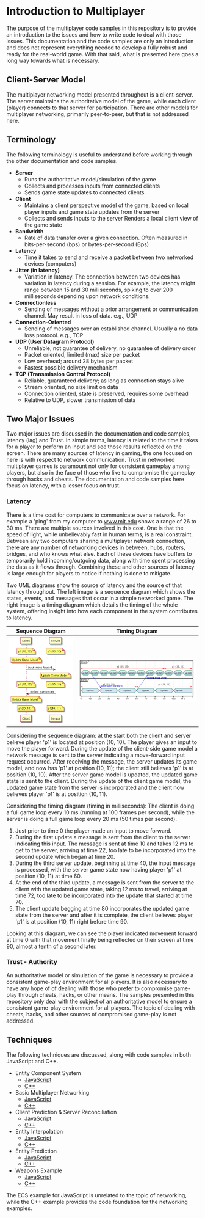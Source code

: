 # Introduction to Multiplayer

The purpose of the multiplayer code samples in this repository is to provide an introduction to the issues and how to write code to deal with those issues.  This documentation and the code samples are only an introduction and does not represent everything needed to develop a fully robust and ready for the real-world game.  With that said, what is presented here goes a long way towards what is necessary.

## Client-Server Model

The multiplayer networking model presented throughout is a client-server.  The server maintains the authoritative model of the game, while each client (player) connects to that server for participation.  There are other models for multiplayer networking, primarily peer-to-peer, but that is not addressed here.

## Terminology

The following terminology is useful to understand before working through the other documentation and code samples.

* **Server**
  * Runs the authoritative model/simulation of the game
  * Collects and processes inputs from connected clients
  * Sends game state updates to connected clients
* **Client**
  * Maintains a client perspective model of the game, based on local player inputs and game state updates from the server
  * Collects and sends inputs to the server
  Renders a local client view of the game state
* **Bandwidth**
  * Rate of data transfer over a given connection.  Often measured in bits-per-second (bps) or bytes-per-second (Bps)
* **Latency**
  * Time it takes to send and receive a packet between two networked devices (computers)
* **Jitter (in latency)**
  * Variation in latency.  The connection between two devices has variation in latency during a session.  For example, the latency might range between 15 and 30 milliseconds, spiking to over 200 milliseconds depending upon network conditions.
* **Connectionless**
  * Sending of messages without a prior arrangement or communication channel.  May result in loss of data.  e.g., UDP
* **Connection-Oriented**
  * Sending of messages over an established channel.  Usually a no data loss protocol.  e.g., TCP
* **UDP (User Datagram Protocol)**
  * Unreliable, not guarantee of delivery, no guarantee of delivery order
  * Packet oriented, limited (max) size per packet
  * Low overhead; around 28 bytes per packet
  * Fastest possible delivery mechanism
* **TCP (Transmission Control Protocol)**
  * Reliable, guaranteed delivery; as long as connection stays alive
  * Stream oriented, no size limit on data
  * Connection oriented, state is preserved, requires some overhead
  * Relative to UDP, slower transmission of data

## Two Major Issues

Two major issues are discussed in the documentation and code samples, latency (lag) and Trust.  In simple terms, latency is related to the time it takes for a player to perform an input and see those results reflected on the screen.  There are many sources of latency in gaming, the one focused on here is with respect to network communication.  Trust in networked multiplayer games is paramount not only for consistent gameplay among players, but also in the face of those who like to compromise the gameplay through hacks and cheats.  The documentation and code samples here focus on latency, with a lesser focus on trust.

### Latency

There is a time cost for computers to communicate over a network.  For example a 'ping' from my computer to www.mit.edu shows a range of 26 to 30 ms.  There are multiple sources involved in this cost.  One is that the speed of light, while unbelievably fast in human terms, is a real constraint.  Between any two computers sharing a multiplayer network connection, there are any number of networking devices in between, hubs, routers, bridges, and who knows what else.  Each of these devices have buffers to temporarily hold incoming/outgoing data, along with time spent processing the data as it flows through.  Combining these and other sources of latency is large enough for players to notice if nothing is done to mitigate.

Two UML diagrams show the source of latency and the source of that latency throughout.  The left image is a sequence diagram which shows the states, events, and messages that occur in a simple networked game.  The right image is a timing diagram which details the timing of the whole system, offering insight into how each component in the system contributes to latency.

Sequence Diagram | Timing Diagram
-----------------|---------------
![Basic Networking - Sequence](https://github.com/ProfPorkins/GameTech/blob/master/doc/multiplayer/images/Basic%20Network%20-%20Sequence.png) | ![Basic Networking - Timing](https://github.com/ProfPorkins/GameTech/blob/master/doc/multiplayer/images/Basic%20Network%20-%20Timing.png)

Considering the sequence diagram: at the start both the client and server believe player 'p1' is located at position (10, 10).  The player gives an input to move the player forward.  During the update of the client-side game model a network message is sent to the server indicating a move-forward input request occurred.  After receiving the message, the server updates its game model, and now has 'p1' at position (10, 11); the client still believes 'p1' is at position (10, 10).  After the server game model is updated, the updated game state is sent to the client.  During the update of the client game model, the updated game state from the server is incorporated and the client now believes player 'p1' is at position (10, 11).

Considering the timing diagram (timing in milliseconds): The client is doing a full game loop every 10 ms (running at 100 frames per second), while the server is doing a full game loop every 20 ms (50 times per second).

1. Just prior to time 0 the player made an input to move forward.
1. During the first update a message is sent from the client to the server indicating this input.  The message is sent at time 10 and takes 12 ms to get to the server, arriving at time 22, too late to be incorporated into the second update which began at time 20.
1. During the third server update, beginning at time 40, the input message is processed, with the server game state now having player 'p1' at position (10, 11) at time 60.
1. At the end of the third update, a message is sent from the server to the client with the updated game state, taking 12 ms to travel, arriving at time 72, too late to be incorporated into the update that started at time 70.
1. The client update begging at time 80 incorporates the updated game state from the server and after it is complete, the client believes player 'p1' is at position (10, 11) right before time 90.

Looking at this diagram, we can see the player indicated movement forward at time 0 with that movement finally being reflected on their screen at time 90, almost a tenth of a second later.

### Trust - Authority

An authoritative model or simulation of the game is necessary to provide a consistent game-play environment for all players.  It is also necessary to have any hope of of dealing with those who prefer to compromise game-play through cheats, hacks, or other means.  The samples presented in this repository only deal with the subject of an authoritative model to ensure a consistent game-play environment for all players.  The topic of dealing with cheats, hacks, and other sources of compromised game-play is not addressed.

## Techniques

The following techniques are discussed, along with code samples in both JavaScript and C++.

* Entity Component System
  * [JavaScript](https://github.com/ProfPorkins/GameTech/tree/master/JavaScript/SnakeGame-ECS)
  * [C++](https://github.com/ProfPorkins/GameTech/tree/master/C%2B%2B/MultiPlayer/Step%200%20-%20ECS)
* Basic Multiplayer Networking
  * [JavaScript](https://github.com/ProfPorkins/GameTech/tree/master/JavaScript/MultiPlayer/Step%201%20-%20Basic/)
  * [C++](https://github.com/ProfPorkins/GameTech/tree/master/C%2B%2B/MultiPlayer/Step%201%20-%20Basic/)
* Client Prediction & Server Reconciliation
  * [JavaScript](https://github.com/ProfPorkins/GameTech/tree/master/JavaScript/MultiPlayer/Step%202%20-%20Client%20Prediction)
  * [C++](https://github.com/ProfPorkins/GameTech/tree/master/C%2B%2B/MultiPlayer/Step%202%20-%20Client%20Prediction)
* Entity Interpolation
  * [JavaScript](https://github.com/ProfPorkins/GameTech/tree/master/JavaScript/MultiPlayer/Step%203%20-%20Entity%20Interpolation)
  * [C++](https://github.com/ProfPorkins/GameTech/tree/master/C%2B%2B/MultiPlayer/Step%203%20-%20Entity%20Interpolation)
* Entity Prediction
  * [JavaScript](https://github.com/ProfPorkins/GameTech/tree/master/JavaScript/MultiPlayer/Step%204%20-%20Entity%20Prediction)
  * [C++](https://github.com/ProfPorkins/GameTech/tree/master/C%2B%2B/MultiPlayer/Step%204%20-%20Entity%20Prediction)
* Weapons Example
  * [JavaScript](https://github.com/ProfPorkins/GameTech/tree/master/JavaScript/MultiPlayer/Step%205%20-%20Weapons)
  * [C++](https://github.com/ProfPorkins/GameTech/tree/master/C%2B%2B/MultiPlayer/Step%205%20-%20Weapons)

The ECS example for JavaScript is unrelated to the topic of networking, while the C++ example provides the code foundation for the networking examples.
